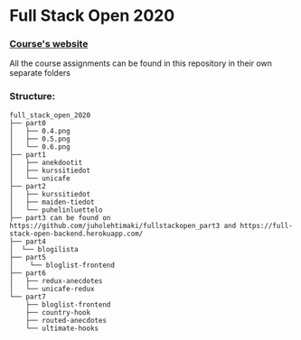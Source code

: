 # Full Stack Open 2020

### [Course's website](https://fullstackopen.com/)

All the course assignments can be found in this repository in their own separate folders

### Structure:

```
full_stack_open_2020
├── part0
│   ├── 0.4.png
│   ├── 0.5.png
│   └── 0.6.png
├── part1
│   ├── anekdootit
│   ├── kurssitiedot
│   └── unicafe
├── part2
│   ├── kurssitiedot
│   ├── maiden-tiedot
│   └── puhelinluettelo
├── part3 can be found on https://github.com/juholehtimaki/fullstackopen_part3 and https://full-stack-open-backend.herokuapp.com/
├── part4
│  └── blogilista
├── part5
│    └── bloglist-frontend
├── part6
│   ├── redux-anecdotes
│   └── unicafe-redux
└── part7
    ├── bloglist-frontend
    ├── country-hook
    ├── routed-anecdotes
    └── ultimate-hooks
```
